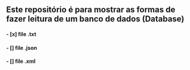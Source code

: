 ## Este repositório é para mostrar as formas de fazer leitura de um banco de dados (Database)

#### - [x] file .txt
#### - [] file .json
#### - [] file .xml
